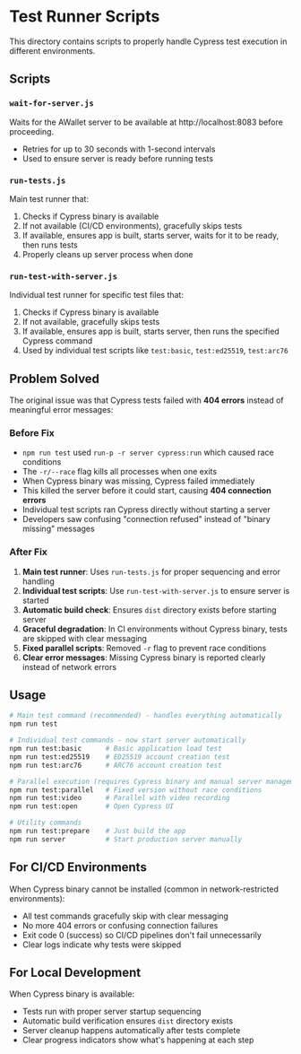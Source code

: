 # Test Runner Scripts

This directory contains scripts to properly handle Cypress test execution in different environments.

## Scripts

### `wait-for-server.js`
Waits for the AWallet server to be available at http://localhost:8083 before proceeding.
- Retries for up to 30 seconds with 1-second intervals
- Used to ensure server is ready before running tests

### `run-tests.js` 
Main test runner that:
1. Checks if Cypress binary is available
2. If not available (CI/CD environments), gracefully skips tests
3. If available, ensures app is built, starts server, waits for it to be ready, then runs tests
4. Properly cleans up server process when done

### `run-test-with-server.js`
Individual test runner for specific test files that:
1. Checks if Cypress binary is available
2. If not available, gracefully skips tests  
3. If available, ensures app is built, starts server, then runs the specified Cypress command
4. Used by individual test scripts like `test:basic`, `test:ed25519`, `test:arc76`

## Problem Solved

The original issue was that Cypress tests failed with **404 errors** instead of meaningful error messages:

### Before Fix
- `npm run test` used `run-p -r server cypress:run` which caused race conditions
- The `-r/--race` flag kills all processes when one exits  
- When Cypress binary was missing, Cypress failed immediately
- This killed the server before it could start, causing **404 connection errors**
- Individual test scripts ran Cypress directly without starting a server
- Developers saw confusing "connection refused" instead of "binary missing" messages

### After Fix
1. **Main test runner**: Uses `run-tests.js` for proper sequencing and error handling
2. **Individual test scripts**: Use `run-test-with-server.js` to ensure server is started
3. **Automatic build check**: Ensures `dist` directory exists before starting server
4. **Graceful degradation**: In CI environments without Cypress binary, tests are skipped with clear messaging
5. **Fixed parallel scripts**: Removed `-r` flag to prevent race conditions
6. **Clear error messages**: Missing Cypress binary is reported clearly instead of network errors

## Usage

```bash
# Main test command (recommended) - handles everything automatically
npm run test

# Individual test commands - now start server automatically  
npm run test:basic      # Basic application load test
npm run test:ed25519    # ED25519 account creation test
npm run test:arc76      # ARC76 account creation test

# Parallel execution (requires Cypress binary and manual server management)
npm run test:parallel   # Fixed version without race conditions
npm run test:video      # Parallel with video recording
npm run test:open       # Open Cypress UI

# Utility commands
npm run test:prepare    # Just build the app
npm run server          # Start production server manually
```

## For CI/CD Environments

When Cypress binary cannot be installed (common in network-restricted environments):
- All test commands gracefully skip with clear messaging
- No more 404 errors or confusing connection failures  
- Exit code 0 (success) so CI/CD pipelines don't fail unnecessarily
- Clear logs indicate why tests were skipped

## For Local Development

When Cypress binary is available:
- Tests run with proper server startup sequencing
- Automatic build verification ensures `dist` directory exists
- Server cleanup happens automatically after tests complete
- Clear progress indicators show what's happening at each step